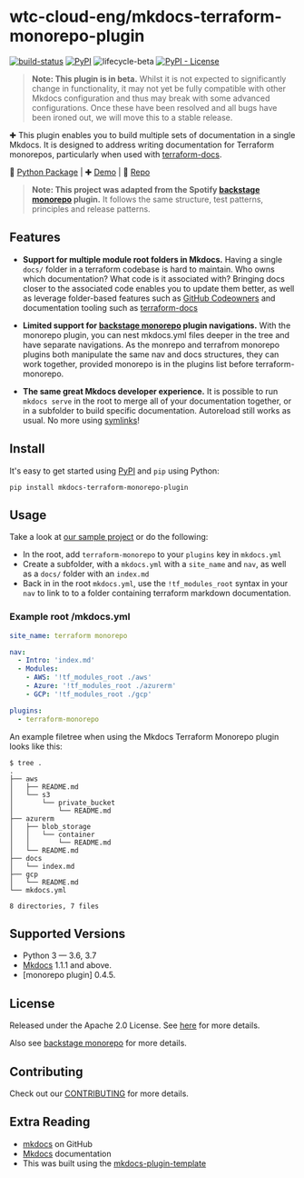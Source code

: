 # wtc-cloud-eng/mkdocs-terraform-monorepo-plugin

[![build-status](https://github.com/wtc-cloud-eng/mkdocs-terraform-monorepo-plugin/workflows/Build%2C%20Test%20%26%20Deploy/badge.svg)](https://github.com/wtc-cloud-eng/mkdocs-terraform-monorepo-plugin/actions)
[![PyPI](https://img.shields.io/pypi/v/mkdocs-terraform-monorepo-plugin)](https://pypi.org/project/mkdocs-terraform-monorepo-plugin/)
![lifecycle-beta](https://img.shields.io/badge/lifecycle-beta-509bf5.svg)
[![PyPI - License](https://img.shields.io/pypi/l/mkdocs-terraform-monorepo-plugin)](LICENSE.md)

> **Note: This plugin is in beta.** Whilst it is not expected to significantly change in functionality, it may not yet be fully compatible with other Mkdocs configuration and thus may break with some advanced configurations. Once these have been resolved and all bugs have been ironed out, we will move this to a stable release.

✚ This plugin enables you to build multiple sets of documentation in a single Mkdocs. It is designed to address writing documentation for Terraform monorepos, particularly when used with [terraform-docs].

🐍 [Python Package](https://pypi.org/project/mkdocs-terraform-monorepo-plugin/) | ✚ [Demo](https://wtc-cloud-eng.github.io/mkdocs-monorepo-plugin/terraform-monorepo-example/) | 📕 [Repo](https://wtc-cloud-enggithub.com/mkdocs-terraform-monorepo-plugin/)

> **Note:  This project was adapted from the Spotify [backstage monorepo] plugin.** It follows the same structure, test patterns, principles and release patterns.

## Features

- **Support for multiple module root folders in Mkdocs.** Having a single `docs/` folder in a terraform codebase is hard to maintain. Who owns which documentation? What code is it associated with? Bringing docs closer to the associated code enables you to update them better, as well as leverage folder-based features such as [GitHub Codeowners] and documentation tooling such as [terraform-docs]

- **Limited support for [backstage monorepo] plugin navigations.** With the monorepo plugin, you can nest mkdocs.yml files deeper in the tree and have separate navigations.  As the monrepo and terrafrom monorepo plugins both manipulate the same nav and docs structures, they can work together, provided monorepo is in the plugins list before terraform-monorepo.

- **The same great Mkdocs developer experience.** It is possible to run `mkdocs serve` in the root to merge all of your documentation together, or in a subfolder to build specific documentation. Autoreload still works as usual. No more using [symlinks](https://devdojo.com/tutorials/what-is-a-symlink)!

## Install

It's easy to get started using [PyPI] and `pip` using Python:

```terminal
pip install mkdocs-terraform-monorepo-plugin
```

## Usage

Take a look at [our sample project](https://github.com/wtc-cloud-eng/mkdocs-terraform-monorepo-plugin/tree/master/sample-docs) or do the following:

- In the root, add `terraform-monorepo` to your `plugins` key in `mkdocs.yml`
- Create a subfolder, with a `mkdocs.yml` with a `site_name` and `nav`, as well as a `docs/` folder with an `index.md`
- Back in in the root `mkdocs.yml`, use the `!tf_modules_root` syntax in your `nav` to link to to a folder containing terraform markdown documentation.

### Example root /mkdocs.yml

```yaml
site_name: terraform monorepo

nav:
  - Intro: 'index.md'
  - Modules:
    - AWS: '!tf_modules_root ./aws'
    - Azure: '!tf_modules_root ./azurerm'
    - GCP: '!tf_modules_root ./gcp'

plugins:
  - terraform-monorepo

```

An example filetree when using the Mkdocs Terraform Monorepo plugin looks like this:

```terminal
$ tree .
.
├── aws
│   ├── README.md
│   └── s3
│       └── private_bucket
│           └── README.md
├── azurerm
│   ├── blob_storage
│   │   └── container
│   │       └── README.md
│   └── README.md
├── docs
│   └── index.md
├── gcp
│   └── README.md
└── mkdocs.yml

8 directories, 7 files

```

## Supported Versions

- Python 3 &mdash; 3.6, 3.7
- [Mkdocs] 1.1.1 and above.
- [monorepo plugin] 0.4.5.

## License

Released under the Apache 2.0 License. See [here](https://github.com/wtc-cloud-eng/mkdocs-terraform-monorepo-plugin/blob/master/LICENSE) for more details.

Also see [backstage monorepo](https://github.com/backstage/mkdocs-monorepo-plugin/blob/master/LICENSE) for more details.

## Contributing

Check out our [CONTRIBUTING](./CONTRIBUTING.md) for more details.

## Extra Reading

- [mkdocs][mkdocs/mkdocs] on GitHub
- [Mkdocs] documentation
- This was built using the [mkdocs-plugin-template]

[mkdocs/mkdocs]: https://github.com/mkdocs/mkdocs
[mkdocs-plugin-template]: https://github.com/byrnereese/mkdocs-plugin-template
[PyPi]: https://pypi.org
[mkdocs]: https://www.mkdocs.org
[backstage monorepo]: https://backstage.github.io/mkdocs-monorepo-plugin/
[github codeowners]: https://help.github.com/en/articles/about-code-
[terraform-docs]: https://terraform-docs.io/
